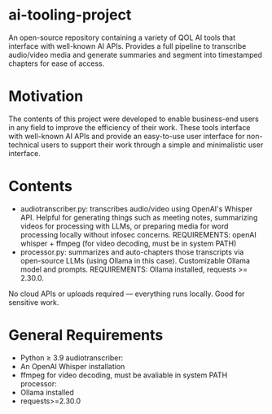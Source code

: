 # ai-tooling-project
An open-source repository containing a variety of QOL AI tools that interface with well-known AI APIs.
Provides a full pipeline to transcribe audio/video media and generate summaries and segment into timestamped chapters for ease of access. 

# Motivation 
The contents of this project were developed to enable business-end users in any field to improve the efficiency of their work. These tools interface with well-known AI APIs and provide an easy-to-use user interface for non-technical users to support their work through a simple and minimalistic user interface. 

# Contents 
- audiotranscriber.py: transcribes audio/video using OpenAI's Whisper API. Helpful for generating things such as meeting notes, summarizing videos for processing with LLMs, or preparing media for word processing locally without infosec concerns. REQUIREMENTS: openAI whisper + ffmpeg (for video decoding, must be in system PATH)
- processor.py: summarizes and auto-chapters those transcripts via open-source LLMs (using Ollama in this case). Customizable Ollama model and prompts. REQUIREMENTS: Ollama installed, requests >= 2.30.0. 

No cloud APIs or uploads required — everything runs locally. Good for sensitive work. 

# General Requirements

- Python ≥ 3.9
audiotranscriber:
- An OpenAI Whisper installation
- ffmpeg for video decoding, must be avaliable in system PATH
processor: 
- Ollama installed 
- requests>=2.30.0
  
